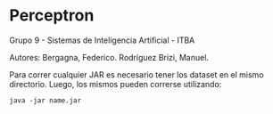 # Perceptron

Grupo 9 - Sistemas de Inteligencia Artificial - ITBA

Autores: Bergagna, Federico. Rodríguez Brizi, Manuel.

Para correr cualquier JAR es necesario tener los dataset en el mismo directorio. Luego, los mismos pueden correrse utilizando:

`java -jar name.jar`
